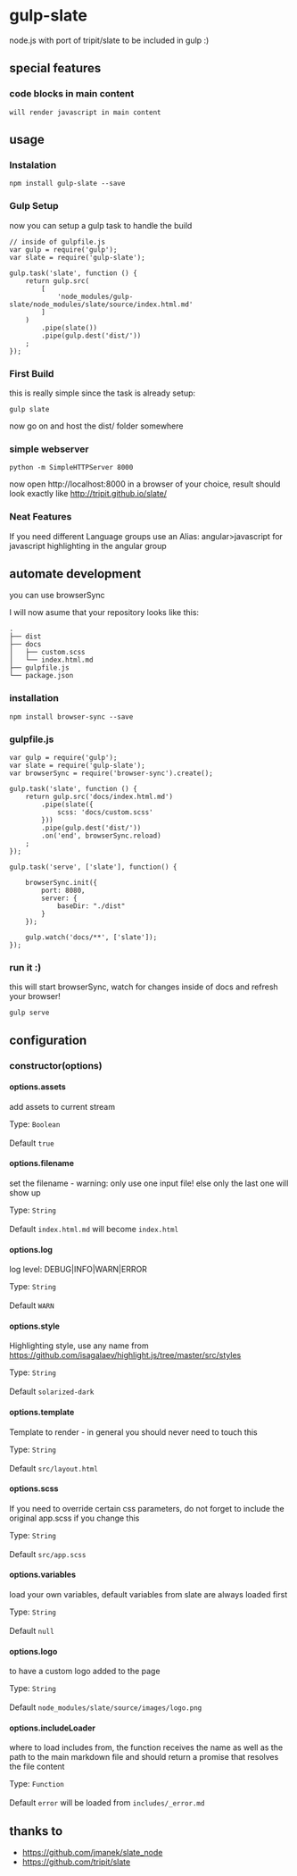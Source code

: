 # gulp-slate

node.js with port of tripit/slate to be included in gulp :)

## special features

### code blocks in main content

   ```_>javascript
   will render javascript in main content
   ```

## usage

### Instalation
```
npm install gulp-slate --save
```

### Gulp Setup

now you can setup a gulp task to handle the build
```
// inside of gulpfile.js
var gulp = require('gulp');
var slate = require('gulp-slate');

gulp.task('slate', function () {
    return gulp.src(
        [
            'node_modules/gulp-slate/node_modules/slate/source/index.html.md'
        ]
    )
        .pipe(slate())
        .pipe(gulp.dest('dist/'))
    ;
});
```

### First Build

this is really simple since the task is already setup:

```
gulp slate
```

now go on and host the dist/ folder somewhere

### simple webserver
```
python -m SimpleHTTPServer 8000
```

now open http://localhost:8000 in a browser of your choice, result should look exactly like http://tripit.github.io/slate/

### Neat Features

If you need different Language groups use an Alias: angular>javascript for javascript highlighting in the angular group

## automate development

you can use browserSync

I will now asume that your repository looks like this:

    .
    ├── dist
    ├── docs
    │   ├── custom.scss
    │   └── index.html.md
    ├── gulpfile.js
    └── package.json

### installation

```
npm install browser-sync --save
```

### gulpfile.js
```
var gulp = require('gulp');
var slate = require('gulp-slate');
var browserSync = require('browser-sync').create();

gulp.task('slate', function () {
    return gulp.src('docs/index.html.md')
        .pipe(slate({
            scss: 'docs/custom.scss'
        }))
        .pipe(gulp.dest('dist/'))
        .on('end', browserSync.reload)
    ;
});

gulp.task('serve', ['slate'], function() {

    browserSync.init({
        port: 8080,
        server: {
            baseDir: "./dist"
        }
    });

    gulp.watch('docs/**', ['slate']);
});

```

### run it :)

this will start browserSync, watch for changes inside of docs and refresh your browser!

```
gulp serve
```

## configuration

### constructor(options)
#### options.assets
add assets to current stream

Type: `Boolean`<br><br>Default `true`

#### options.filename
set the filename - warning: only use one input file! else only the last one will show up

Type: `String`<br><br>Default `index.html.md` will become `index.html`

#### options.log
log level: DEBUG|INFO|WARN|ERROR

Type: `String`<br><br>Default `WARN`

#### options.style
Highlighting style, use any name from https://github.com/isagalaev/highlight.js/tree/master/src/styles

Type: `String`<br><br>Default `solarized-dark`

#### options.template
Template to render - in general you should never need to touch this

Type: `String`<br><br>Default `src/layout.html`

#### options.scss
If you need to override certain css parameters, do not forget to include the original app.scss if you change this

Type: `String`<br><br>Default `src/app.scss`

#### options.variables
load your own variables, default variables from slate are always loaded first

Type: `String`<br><br>Default `null`

#### options.logo
to have a custom logo added to the page

Type: `String`<br><br>Default `node_modules/slate/source/images/logo.png`

#### options.includeLoader
where to load includes from, the function receives the name as well as the
path to the main markdown file and should return a promise that resolves the file content

Type: `Function`<br><br>Default `error` will be loaded from `includes/_error.md`

## thanks to
* https://github.com/jmanek/slate_node
* https://github.com/tripit/slate
